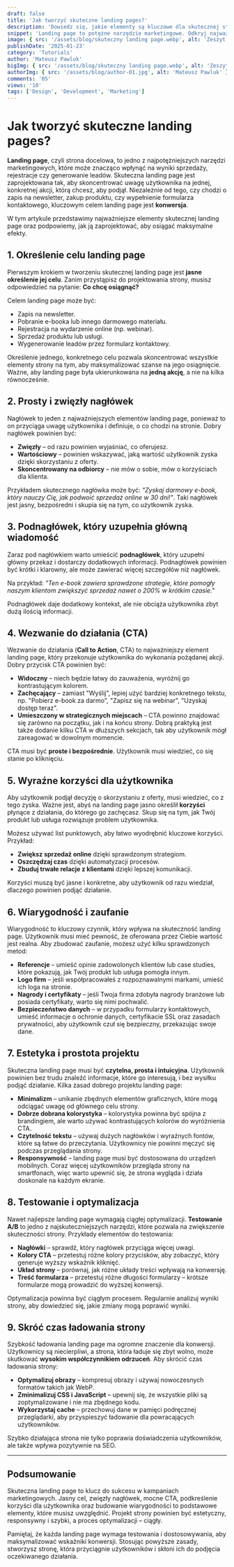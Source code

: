 ```yaml
---
draft: false
title: 'Jak tworzyć skuteczne landing pages?'
description: 'Dowiedz się, jakie elementy są kluczowe dla skutecznej strony docelowej i jak zaprojektować ją, aby zwiększyć konwersje.'
snippet: 'Landing page to potężne narzędzie marketingowe. Odkryj najważniejsze elementy skutecznej strony docelowej.'
image: { src: '/assets/blog/skuteczny landing page.webp', alt: 'Zeszyt za napisem landing page obok myszka od komputera. na zeszycie narysowana koncepcja budowy landing page ' }
publishDate: '2025-01-23'
category: 'Tutorials'
author: 'Mateusz Pawluk'
bigImg: { src: '/assets/blog/skuteczny landing page.webp', alt: 'Zeszyt za napisem landing page obok myszka od komputera. na zeszycie narysowana koncepcja budowy landing page ' }
authorImg: { src: '/assets/blog/author-01.jpg', alt: 'Mateusz Pawluk' }
comments: '05'
views: '10'
tags: ['Design', 'Development', 'Marketing']
---
```


# Jak tworzyć skuteczne landing pages?

**Landing page**, czyli strona docelowa, to jedno z najpotężniejszych narzędzi marketingowych, które może znacząco wpłynąć na wyniki sprzedaży, rejestracje czy generowanie leadów. Skuteczna landing page jest zaprojektowana tak, aby skoncentrować uwagę użytkownika na jednej, konkretnej akcji, którą chcesz, aby podjął. Niezależnie od tego, czy chodzi o zapis na newsletter, zakup produktu, czy wypełnienie formularza kontaktowego, kluczowym celem landing page jest **konwersja**.

W tym artykule przedstawimy najważniejsze elementy skutecznej landing page oraz podpowiemy, jak ją zaprojektować, aby osiągać maksymalne efekty.

## 1. **Określenie celu landing page**

Pierwszym krokiem w tworzeniu skutecznej landing page jest **jasne określenie jej celu**. Zanim przystąpisz do projektowania strony, musisz odpowiedzieć na pytanie: **Co chcę osiągnąć?**

Celem landing page może być:
- Zapis na newsletter.
- Pobranie e-booka lub innego darmowego materiału.
- Rejestracja na wydarzenie online (np. webinar).
- Sprzedaż produktu lub usługi.
- Wygenerowanie leadów przez formularz kontaktowy.

Określenie jednego, konkretnego celu pozwala skoncentrować wszystkie elementy strony na tym, aby maksymalizować szanse na jego osiągnięcie. Ważne, aby landing page była ukierunkowana na **jedną akcję**, a nie na kilka równocześnie.

## 2. **Prosty i zwięzły nagłówek**

Nagłówek to jeden z najważniejszych elementów landing page, ponieważ to on przyciąga uwagę użytkownika i definiuje, o co chodzi na stronie. Dobry nagłówek powinien być:
- **Zwięzły** – od razu powinien wyjaśniać, co oferujesz.
- **Wartościowy** – powinien wskazywać, jaką wartość użytkownik zyska dzięki skorzystaniu z oferty.
- **Skoncentrowany na odbiorcy** – nie mów o sobie, mów o korzyściach dla klienta.

Przykładem skutecznego nagłówka może być: *"Zyskaj darmowy e-book, który nauczy Cię, jak podwoić sprzedaż online w 30 dni!"*. Taki nagłówek jest jasny, bezpośredni i skupia się na tym, co użytkownik zyska.

## 3. **Podnagłówek, który uzupełnia główną wiadomość**

Zaraz pod nagłówkiem warto umieścić **podnagłówek**, który uzupełni główny przekaz i dostarczy dodatkowych informacji. Podnagłówek powinien być krótki i klarowny, ale może zawierać więcej szczegółów niż nagłówek.

Na przykład: *"Ten e-book zawiera sprawdzone strategie, które pomogły naszym klientom zwiększyć sprzedaż nawet o 200% w krótkim czasie."*

Podnagłówek daje dodatkowy kontekst, ale nie obciąża użytkownika zbyt dużą ilością informacji.

## 4. **Wezwanie do działania (CTA)**

Wezwanie do działania (**Call to Action**, CTA) to najważniejszy element landing page, który przekonuje użytkownika do wykonania pożądanej akcji. Dobry przycisk CTA powinien być:
- **Widoczny** – niech będzie łatwy do zauważenia, wyróżnij go kontrastującym kolorem.
- **Zachęcający** – zamiast "Wyślij", lepiej użyć bardziej konkretnego tekstu, np. "Pobierz e-book za darmo", "Zapisz się na webinar", "Uzyskaj dostęp teraz".
- **Umieszczony w strategicznych miejscach** – CTA powinno znajdować się zarówno na początku, jak i na końcu strony. Dobrą praktyką jest także dodanie kilku CTA w dłuższych sekcjach, tak aby użytkownik mógł zareagować w dowolnym momencie.

CTA musi być **proste i bezpośrednie**. Użytkownik musi wiedzieć, co się stanie po kliknięciu.

## 5. **Wyraźne korzyści dla użytkownika**

Aby użytkownik podjął decyzję o skorzystaniu z oferty, musi wiedzieć, co z tego zyska. Ważne jest, abyś na landing page jasno określił **korzyści** płynące z działania, do którego go zachęcasz. Skup się na tym, jak Twój produkt lub usługa rozwiązuje problem użytkownika.

Możesz używać list punktowych, aby łatwo wyodrębnić kluczowe korzyści. Przykład:
- **Zwiększ sprzedaż online** dzięki sprawdzonym strategiom.
- **Oszczędzaj czas** dzięki automatyzacji procesów.
- **Zbuduj trwałe relacje z klientami** dzięki lepszej komunikacji.

Korzyści muszą być jasne i konkretne, aby użytkownik od razu wiedział, dlaczego powinien podjąć działanie.

## 6. **Wiarygodność i zaufanie**

Wiarygodność to kluczowy czynnik, który wpływa na skuteczność landing page. Użytkownik musi mieć pewność, że oferowana przez Ciebie wartość jest realna. Aby zbudować zaufanie, możesz użyć kilku sprawdzonych metod:
- **Referencje** – umieść opinie zadowolonych klientów lub case studies, które pokazują, jak Twój produkt lub usługa pomogła innym.
- **Logo firm** – jeśli współpracowałeś z rozpoznawalnymi markami, umieść ich loga na stronie.
- **Nagrody i certyfikaty** – jeśli Twoja firma zdobyła nagrody branżowe lub posiada certyfikaty, warto się nimi pochwalić.
- **Bezpieczeństwo danych** – w przypadku formularzy kontaktowych, umieść informacje o ochronie danych, certyfikacie SSL oraz zasadach prywatności, aby użytkownik czuł się bezpieczny, przekazując swoje dane.

## 7. **Estetyka i prostota projektu**

Skuteczna landing page musi być **czytelna, prosta i intuicyjna**. Użytkownik powinien bez trudu znaleźć informacje, które go interesują, i bez wysiłku podjąć działanie. Kilka zasad dobrego projektu landing page:
- **Minimalizm** – unikanie zbędnych elementów graficznych, które mogą odciągać uwagę od głównego celu strony.
- **Dobrze dobrana kolorystyka** – kolorystyka powinna być spójna z brandingiem, ale warto używać kontrastujących kolorów do wyróżnienia CTA.
- **Czytelność tekstu** – używaj dużych nagłówków i wyraźnych fontów, które są łatwe do przeczytania. Użytkownicy nie powinni męczyć się podczas przeglądania strony.
- **Responsywność** – landing page musi być dostosowana do urządzeń mobilnych. Coraz więcej użytkowników przegląda strony na smartfonach, więc warto upewnić się, że strona wygląda i działa doskonale na każdym ekranie.

## 8. **Testowanie i optymalizacja**

Nawet najlepsze landing page wymagają ciągłej optymalizacji. **Testowanie A/B** to jedno z najskuteczniejszych narzędzi, które pozwala na zwiększenie skuteczności strony. Przykłady elementów do testowania:
- **Nagłówki** – sprawdź, który nagłówek przyciąga więcej uwagi.
- **Kolory CTA** – przetestuj różne kolory przycisków, aby zobaczyć, który generuje wyższy wskaźnik kliknięć.
- **Układ strony** – porównaj, jak różne układy treści wpływają na konwersję.
- **Treść formularza** – przetestuj różne długości formularzy – krótsze formularze mogą prowadzić do wyższej konwersji.

Optymalizacja powinna być ciągłym procesem. Regularnie analizuj wyniki strony, aby dowiedzieć się, jakie zmiany mogą poprawić wyniki.

## 9. **Skróć czas ładowania strony**

Szybkość ładowania landing page ma ogromne znaczenie dla konwersji. Użytkownicy są niecierpliwi, a strona, która ładuje się zbyt wolno, może skutkować **wysokim współczynnikiem odrzuceń**. Aby skrócić czas ładowania strony:
- **Optymalizuj obrazy** – kompresuj obrazy i używaj nowoczesnych formatów takich jak WebP.
- **Zminimalizuj CSS i JavaScript** – upewnij się, że wszystkie pliki są zoptymalizowane i nie ma zbędnego kodu.
- **Wykorzystaj cache** – przechowuj dane w pamięci podręcznej przeglądarki, aby przyspieszyć ładowanie dla powracających użytkowników.

Szybko działająca strona nie tylko poprawia doświadczenia użytkowników, ale także wpływa pozytywnie na SEO.

---

## Podsumowanie

Skuteczna landing page to klucz do sukcesu w kampaniach marketingowych. Jasny cel, zwięzły nagłówek, mocne CTA, podkreślenie korzyści dla użytkownika oraz budowanie wiarygodności to podstawowe elementy, które musisz uwzględnić. Projekt strony powinien być estetyczny, responsywny i szybki, a proces optymalizacji – ciągły.

Pamiętaj, że każda landing page wymaga testowania i dostosowywania, aby maksymalizować wskaźniki konwersji. Stosując powyższe zasady, stworzysz stronę, która przyciągnie użytkowników i skłoni ich do podjęcia oczekiwanego działania.
